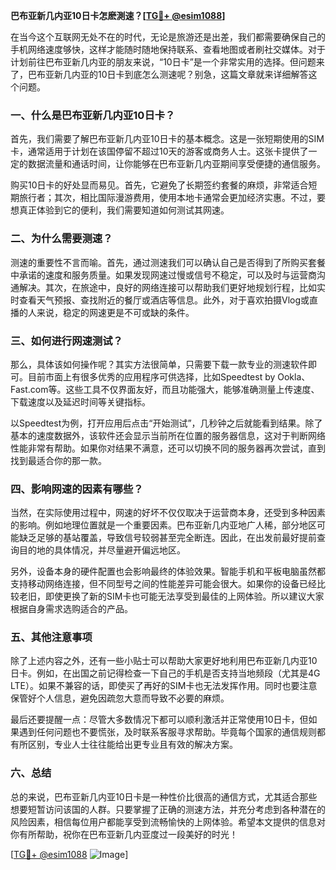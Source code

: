 **巴布亚新几内亚10日卡怎麽測速？[[TG💪+ @esim1088](https://t.me/s/esim1088)]**

在当今这个互联网无处不在的时代，无论是旅游还是出差，我们都需要确保自己的手机网络速度够快，这样才能随时随地保持联系、查看地图或者刷社交媒体。对于计划前往巴布亚新几内亚的朋友来说，“10日卡”是一个非常实用的选择。但问题来了，巴布亚新几内亚的10日卡到底怎么测速呢？别急，这篇文章就来详细解答这个问题。

### 一、什么是巴布亚新几内亚10日卡？

首先，我们需要了解巴布亚新几内亚10日卡的基本概念。这是一张短期使用的SIM卡，通常适用于计划在该国停留不超过10天的游客或商务人士。这张卡提供了一定的数据流量和通话时间，让你能够在巴布亚新几内亚期间享受便捷的通信服务。

购买10日卡的好处显而易见。首先，它避免了长期签约套餐的麻烦，非常适合短期旅行者；其次，相比国际漫游费用，使用本地卡通常会更加经济实惠。不过，要想真正体验到它的便利，我们需要知道如何测试其网速。

### 二、为什么需要测速？

测速的重要性不言而喻。首先，通过测速我们可以确认自己是否得到了所购买套餐中承诺的速度和服务质量。如果发现网速过慢或信号不稳定，可以及时与运营商沟通解决。其次，在旅途中，良好的网络连接可以帮助我们更好地规划行程，比如实时查看天气预报、查找附近的餐厅或酒店等信息。此外，对于喜欢拍摄Vlog或直播的人来说，稳定的网速更是不可或缺的条件。

### 三、如何进行网速测试？

那么，具体该如何操作呢？其实方法很简单，只需要下载一款专业的测速软件即可。目前市面上有很多优秀的应用程序可供选择，比如Speedtest by Ookla、Fast.com等。这些工具不仅界面友好，而且功能强大，能够准确测量上传速度、下载速度以及延迟时间等关键指标。

以Speedtest为例，打开应用后点击“开始测试”，几秒钟之后就能看到结果。除了基本的速度数据外，该软件还会显示当前所在位置的服务器信息，这对于判断网络性能非常有帮助。如果你对结果不满意，还可以切换不同的服务器再次尝试，直到找到最适合你的那一款。

### 四、影响网速的因素有哪些？

当然，在实际使用过程中，网速的好坏不仅仅取决于运营商本身，还受到多种因素的影响。例如地理位置就是一个重要因素。巴布亚新几内亚地广人稀，部分地区可能缺乏足够的基站覆盖，导致信号较弱甚至完全断连。因此，在出发前最好提前查询目的地的具体情况，并尽量避开偏远地区。

另外，设备本身的硬件配置也会影响最终的体验效果。智能手机和平板电脑虽然都支持移动网络连接，但不同型号之间的性能差异可能会很大。如果你的设备已经比较老旧，即使更换了新的SIM卡也可能无法享受到最佳的上网体验。所以建议大家根据自身需求选购适合的产品。

### 五、其他注意事项

除了上述内容之外，还有一些小贴士可以帮助大家更好地利用巴布亚新几内亚10日卡。例如，在出国之前记得检查一下自己的手机是否支持当地频段（尤其是4G LTE）。如果不兼容的话，即使买了再好的SIM卡也无法发挥作用。同时也要注意保管好个人信息，避免因疏忽大意而导致不必要的麻烦。

最后还要提醒一点：尽管大多数情况下都可以顺利激活并正常使用10日卡，但如果遇到任何问题也不要慌张，及时联系客服寻求帮助。毕竟每个国家的通信规则都有所区别，专业人士往往能给出更专业且有效的解决方案。

### 六、总结

总的来说，巴布亚新几内亚10日卡是一种性价比很高的通信方式，尤其适合那些想要短暂访问该国的人群。只要掌握了正确的测速方法，并充分考虑到各种潜在的风险因素，相信每位用户都能享受到流畅愉快的上网体验。希望本文提供的信息对你有所帮助，祝你在巴布亚新几内亚度过一段美好的时光！

[[TG💪+ @esim1088](https://t.me/s/esim1088) ![Image](https://i.postimg.cc/4NQfJmqS/Snipaste-2025-05-13-00-14-12.png)]